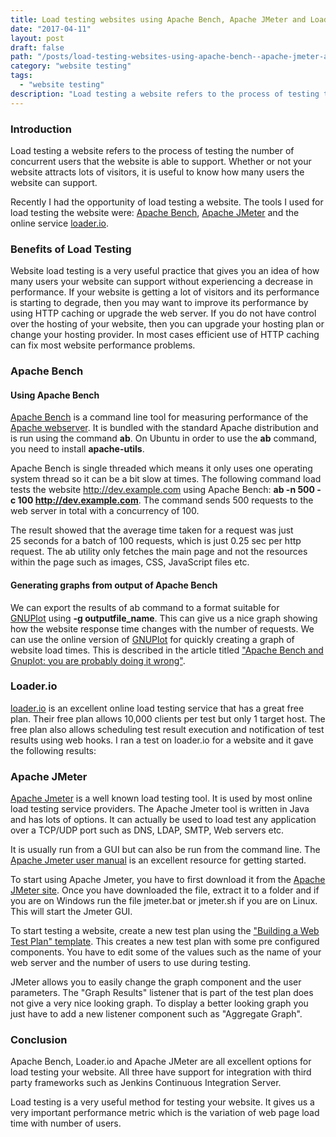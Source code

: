 ```yaml
---
title: Load testing websites using Apache Bench, Apache JMeter and Loader.io
date: "2017-04-11"
layout: post
draft: false
path: "/posts/load-testing-websites-using-apache-bench--apache-jmeter-and-loader-io"
category: "website testing"
tags:
  - "website testing"
description: "Load testing a website refers to the process of testing the number of concurrent users that the website is able to support. Whether or not your website attracts lots of visitors, it is useful to know how many users the website can support."
---
```


### Introduction
Load testing a website refers to the process of testing the number of concurrent users that the website is able to support. Whether or not your website attracts lots of visitors, it is useful to know how many users the website can support.

Recently I had the opportunity of load testing a website. The tools I used for load testing the website were: [Apache Bench](https://httpd.apache.org/docs/2.2/programs/ab.html), [Apache JMeter](http://jmeter.apache.org/index.html) and the online service [loader.io](https://loader.io).

### Benefits of Load Testing
Website load testing is a very useful practice that gives you an idea of how many users your website can support without experiencing a decrease in performance. If your website is getting a lot of visitors and its performance is starting to degrade, then you may want to improve its performance by using HTTP caching or upgrade the web server. If you do not have control over the hosting of your website, then you can upgrade your hosting plan or change your hosting provider. In most cases efficient use of HTTP caching can fix most website performance problems.

### Apache Bench

#### Using Apache Bench
[Apache Bench](https://httpd.apache.org/docs/2.2/programs/ab.html) is a command line tool for measuring performance of the [Apache webserver](http://www.apache.org/). It is bundled with the standard Apache distribution and is run using the command **ab**. On Ubuntu in order to use the **ab** command, you need to install **apache-utils**.

Apache Bench is single threaded which means it only uses one operating system thread so it can be a bit slow at times. The following command load tests the website http://dev.example.com using Apache Bench: **ab -n 500 -c 100 http://dev.example.com**. The command sends 500 requests to the web server in total with a concurrency of 100.

The result showed that the average time taken for a request was just 25 seconds for a batch of 100 requests, which is just 0.25 sec per http request. The ab utility only fetches the main page and not the resources within the page such as images, CSS, JavaScript files etc.

#### Generating graphs from output of Apache Bench
We can export the results of ab command to a format suitable for [GNUPlot](http://www.gnuplot.info/) using **-g outputfile_name**. This can give us a nice graph showing how the website response time changes with the number of requests. We can use the online version of [GNUPlot](http://gnuplot.respawned.com/) for quickly creating a graph of website load times. This is described in the article titled ["Apache Bench and Gnuplot: you are probably doing it wrong"](http://www.bradlanders.com/2013/04/15/apache-bench-and-gnuplot-youre-probably-doing-it-wrong/).

### Loader.io
[loader.io](https://loader.io) is an excellent online load testing service that has a great free plan. Their free plan allows 10,000 clients per test but only 1 target host. The free plan also allows scheduling test result execution and notification of test results using web hooks. I ran a test on loader.io for a website and it gave the following results:

### Apache JMeter
[Apache Jmeter](http://jmeter.apache.org/usermanual/get-started.html) is a well known load testing tool. It is used by most online load testing service providers. The Apache Jmeter tool is written in Java and has lots of options. It can actually be used to load test any application over a TCP/UDP port such as DNS, LDAP, SMTP, Web servers etc.

It is usually run from a GUI but can also be run from the command line. The [Apache Jmeter user manual](http://jmeter.apache.org/usermanual/) is an excellent resource for getting started.

To start using Apache Jmeter, you have to first download it from the [Apache JMeter site](http://jmeter.apache.org/download_jmeter.cgi). Once you have downloaded the file, extract it to a folder and if you are on Windows run the file jmeter.bat or jmeter.sh if you are on Linux. This will start the Jmeter GUI.

To start testing a website, create a new test plan using the ["Building a Web Test Plan" template](http://jmeter.apache.org/usermanual/build-web-test-plan.html). This creates a new test plan with some pre configured components. You have to edit some of the values such as the name of your web server and the number of users to use during testing.

JMeter allows you to easily change the graph component and the user parameters. The "Graph Results" listener that is part of the test plan does not give a very nice looking graph. To display a better looking graph you just have to add a new listener component such as "Aggregate Graph".

### Conclusion
Apache Bench, Loader.io and Apache JMeter are all excellent options for load testing your website. All three have support for integration with third party frameworks such as Jenkins Continuous Integration Server.

Load testing is a very useful method for testing your website. It gives us a very important performance metric which is the variation of web page load time with number of users.

